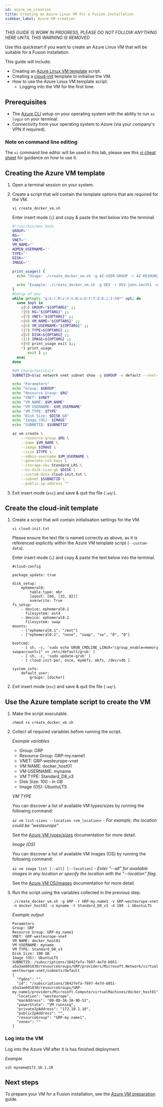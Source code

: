 ```yaml
---
id: azure_vm_creation
title: Creating an Azure Linux VM for a Fusion installation
sidebar_label: Azure VM creation
---
```


_THIS GUIDE IS WORK IN PROGRESS, PLEASE DO NOT FOLLOW ANYTHING HERE UNTIL THIS WARNING IS REMOVED_

Use this quickstart if you want to create an Azure Linux VM that will be suitable for a Fusion installation.

This guide will include:

* Creating an [Azure Linux VM template](https://docs.microsoft.com/en-us/azure/virtual-machines/linux/create-ssh-secured-vm-from-template) script.
* Creating a [cloud-init](https://cloudinit.readthedocs.io/en/latest/topics/examples.html) template to initialise the VM.
* How to use the Azure Linux VM template script.
  * Logging into the VM for the first time.

## Prerequisites

* The [Azure CLI](https://docs.microsoft.com/en-us/cli/azure/install-azure-cli?view=azure-cli-latest) setup on your operating system with the ability to run `az login` on your terminal.
* Connectivity from your operating system to Azure (via your company's VPN if required).

###  Note on command line editing

The `vi` command line editor will be used in this lab, please see this [vi cheat sheet](https://ryanstutorials.net/linuxtutorial/cheatsheetvi.php) for guidance on how to use it.

## Creating the Azure VM template

1. Open a terminal session on your system.

2. Create a script that will contain the template options that are required for the VM.

   `vi create_docker_vm.sh`

   Enter insert mode (`i`) and copy & paste the text below into the terminal.

   ```bash
   #!/usr/bin/env bash
   GROUP=''
   RG=''
   VNET=''
   VM_NAME=''
   ADMIN_USERNAME=''
   TYPE=''
   DISK=''
   IMAGE=''

   print_usage() {
     echo "Usage: ./create_docker_vm.sh -g AZ-USER-GROUP -r AZ-RESOURCE-GROUP -v AZ-VNET -n VM-NAME -u VM-USERNAME -t VM-TYPE -d VM-DISK-SIZE (GB) -i OPERATING-SYSTEM"

     echo "Example: ./create_docker_vm.sh -g DEV -r DEV-john.smith1 -v DEV-westeurope-vnet -n johnsmith-docker -u john -t Standard_D8_v3 -d 100 -i UbuntuLTS"
   }
   #Setup of env
   while getopts "g:G:r:R:v:V:n:N:u:U:t:T:d:D:i:I:hH*" opt; do
     case $opt in
       g|G) GROUP="${OPTARG}" ;;
       r|R) RG="${OPTARG}" ;;
       v|V) VNET="${OPTARG}" ;;
       n|N) VM_NAME="${OPTARG}" ;;
       u|U) VM_USERNAME="${OPTARG}" ;;
       t|T) TYPE=${OPTARG} ;;
       d|D) DISK=${OPTARG} ;;
       i|I) IMAGE=${OPTARG} ;;
       h|H) print_usage exit 1;;
       *) print_usage
          exit 1 ;;
     esac
   done

   #VM Characteristics
   SUBNETID=$(az network vnet subnet show -g $GROUP -n default --vnet-name $VNET |grep addressPrefix -a3 |grep -i id | awk '{print $2}' | tr -d [\",])

   echo "Parameters"
   echo "Group: $GROUP"
   echo "Resource Group: $RG"
   echo "VNET: $VNET"
   echo "VM NAME: $VM_NAME"
   echo "VM USERNAME: $VM_USERNAME"
   echo "VM TYPE: $TYPE"
   echo "Disk Size: $DISK GB"
   echo "Image (OS): $IMAGE"
   echo "SUBNETID: $SUBNETID"

   az vm create \
       --resource-group $RG \
       --name $VM_NAME \
       --image $IMAGE \
       --size $TYPE \
       --admin-username $VM_USERNAME \
       --generate-ssh-keys \
       --storage-sku Standard_LRS \
       --os-disk-size-gb $DISK \
       --custom-data cloud-init.txt \
       --subnet $SUBNETID \
       --public-ip-address ""
   ```

3. Exit insert mode (`esc`) and save & quit the file (`:wq!`).

## Create the cloud-init template

1. Create a script that will contain initialisation settings for the VM.

   `vi cloud-init.txt`

   Please ensure the text file is named correctly as above, as it is referenced explicitly within the Azure VM template script (`--custom-data`).

   Enter insert mode (`i`) and copy & paste the text below into the terminal.

   ```text
   #cloud-config

   package_update: true

   disk_setup:
       ephemeral0:
           table_type: mbr
           layout: [66, [33, 82]]
           overwrite: True
   fs_setup:
       - device: ephemeral0.1
         filesystem: ext4
       - device: ephemeral0.2
         filesystem: swap
   mounts:
       - ["ephemeral0.1", "/mnt"]
       - ["ephemeral0.2", "none", "swap", "sw", "0", "0"]

   bootcmd:
       - [ sh, -c, 'sudo echo GRUB_CMDLINE_LINUX="cgroup_enable=memory swapaccount=1" >> /etc/default/grub' ]
       - [ sh, -c, 'sudo update-grub' ]
       - [ cloud-init-per, once, mymkfs, mkfs, /dev/vdb ]

   system_info:
       default_user:
           groups: [docker]
   ```

2. Exit insert mode (`esc`) and save & quit the file (`:wq!`).

## Use the Azure template script to create the VM

1. Make the script executable.

   `chmod +x create_docker_vm.sh`

2. Collect all required variables before running the script.

   _Example variables_

   * Group: GRP
   * Resource Group: GRP-my.name1
   * VNET: GRP-westeurope-vnet
   * VM NAME: docker_host01
   * VM USERNAME: myname
   * VM TYPE: Standard_D8_v3
   * Disk Size: 100 _- in GB_
   * Image (OS): UbuntuLTS

   *VM TYPE*

   You can discover a list of available VM types/sizes by running the following command:

   `az vm list-sizes --location <vm_location>` _- For example, the location could be "westeurope"_

   See the [Azure VM types/sizes](https://docs.microsoft.com/en-us/cli/azure/vm?view=azure-cli-latest#az-vm-list-sizes) documentation for more detail.

   *Image (OS)*

   You can discover a list of available VM images (OS) by running the following command:

   `az vm image list [--all] [--location]` _- Enter "--all" for available images in any location or specify the location with the "--location" flag._

   See the [Azure VM OS/images](https://docs.microsoft.com/en-us/cli/azure/vm/image?view=azure-cli-latest#az-vm-image-list) documentation for more detail.

3. Run the script using the variables collected in the previous step.

   `./create_docker_vm.sh -g GRP -r GRP-my.name1 -v GRP-westeurope-vnet -n docker_host01 -u myname -t Standard_D8_v3 -d 100 -i UbuntuLTS`

   _Example output_

   ```text
   Parameters
   Group: GRP
   Resource Group: GRP-my.name1
   VNET: GRP-westeurope-vnet
   VM NAME: docker_host01
   VM USERNAME: myname
   VM TYPE: Standard_D8_v3
   Disk Size: 100 GB
   Image (OS): UbuntuLTS
   SUBNETID: /subscriptions/3842fefa-7697-4e7d-b051-a5a3ae601030/resourceGroups/GRP/providers/Microsoft.Network/virtualNetworks/GRP-westeurope-vnet/subnets/default
   {
     "fqdns": "",
     "id": "/subscriptions/3842fefa-7697-4e7d-b051-a5a3ae601030/resourceGroups/GRP-my.name1/providers/Microsoft.Compute/virtualMachines/docker_host01",
     "location": "westeurope",
     "macAddress": "00-0D-3A-3A-9D-52",
     "powerState": "VM running",
     "privateIpAddress": "172.10.1.10",
     "publicIpAddress": "",
     "resourceGroup": "GRP-my.name1",
     "zones": ""
   }
   ```

### Log into the VM

Log into the Azure VM after it is has finished deployment.

_Example_

`ssh myname@172.10.1.10`

## Next steps

To prepare your VM for a Fusion installation, see the [Azure VM preparation](https://wandisco.github.io/wandisco-documentation/docs/quickstarts/preparation/azure_vm_prep) guide.
